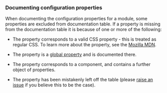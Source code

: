 ### Documenting configuration properties

When documenting the configuration properties for a module, some properties are excluded from documentation table. If a property is missing from the documentation table it is because of one or more of the following:

* The property corresponds to a valid CSS property - this is treated as regular CSS. To learn more about the property, see the [Mozilla MDN](https://developer.mozilla.org/en-US/docs/Web/CSS/Reference).

* The property is a [global property](#TODO) and is documented there.

* The property corresponds to a component, and contains a further object of properties.

* The property has been mistakenly left off the table (please [raise an issue](https://github.com/esr360/One-Nexus/issues) if you believe this to be the case).